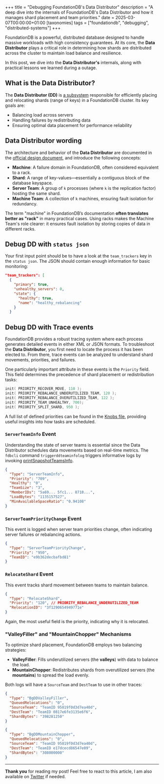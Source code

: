 +++
title = "Debugging FoundationDB's Data Distributor"
description = "A deep dive into the internals of FoundationDB's Data Distributor and how it manages shard placement and team priorities."
date = 2025-03-07T00:00:00+01:00
[taxonomies]
tags = ["foundationdb", "debugging", "distributed-systems"]
+++

FoundationDB is a powerful, distributed database designed to handle massive workloads with high consistency guarantees. At its core, the **Data Distributor** plays a critical role in determining how shards are distributed across the cluster to maintain load balance and resilience.

In this post, we dive into the **Data Distributor's** internals, along with practical lessons we learned during a outage.

## What is the Data Distributor?

The **Data Distributor (DD)** is [a subsystem](https://apple.github.io/foundationdb/architecture.html) responsible for efficiently placing and relocating shards (range of keys) in a FoundationDB cluster. Its key goals are:
- Balancing load across servers
- Handling failures by redistributing data
- Ensuring optimal data placement for performance reliability

## Data Distributor wording

The architecture and behavior of the **Data Distributor** are documented in the [official design document](https://github.com/apple/foundationdb/blob/release-7.3/design/data-distributor-internals.md), and introduce the following concepts: 

- **Machine**: A failure domain in FoundationDB, often considered equivalent to a rack. 
- **Shard**: A range of key-values—essentially a contiguous block of the database keyspace.
- **Server Team**: A group of `k` processes (where `k` is the replication factor) hosting the same shard.
- **Machine Team**: A collection of `k` machines, ensuring fault isolation for redundancy.

The term "machine" in FoundationDB’s documentation **often translates better as "rack"** in many practical cases. Using racks makes the Machine Team's role clearer: it ensures fault isolation by storing copies of data in different racks.

## Debug DD with `status json`

Your first input point should be to have a look at the `team_trackers` key in the `status json`. The JSON should contain enough information for basic monitoring:

```json
"team_trackers": [
  {
    "primary": true,
    "unhealthy_servers": 0,
    "state": {
      "healthy": true,
      "name": "healthy_rebalancing"
    }
  }
```

## Debug DD with Trace events

FoundationDB provides a robust tracing system where each process generates detailed events in either XML or JSON formats. To troubleshoot the **Data Distributor**, you first need to locate the process it has been elected to. From there, trace events can be analyzed to understand shard movements, priorities, and failures.

One particularly important attribute in these events is the `Priority` field. This field determines the precedence of shard placement or redistribution tasks:

```cpp
init( PRIORITY_RECOVER_MOVE, 110 );
init( PRIORITY_REBALANCE_UNDERUTILIZED_TEAM, 120 );
init( PRIORITY_REBALANCE_OVERUTILIZED_TEAM, 122 );
init( PRIORITY_TEAM_UNHEALTHY, 700);
init( PRIORITY_SPLIT_SHARD, 950 );
```

A full list of defined priorities can be found in the [Knobs file](https://github.com/apple/foundationdb/blob/release-7.3/fdbclient/ServerKnobs.cpp#L155-L173), providing useful insights into how tasks are scheduled.

### `ServerTeamInfo` Event

Understanding the state of server teams is essential since the Data Distributor schedules data movements based on real-time metrics. The `fdbcli` command `triggerddteaminfolog` triggers informative logs by invoking [printSnapshotTeamsInfo](https://github.com/apple/foundationdb/blob/release-7.3/fdbserver/DDTeamCollection.actor.cpp#L3425).

```json
{
  "Type": "ServerTeamInfo",
  "Priority": "709",
  "Healthy": "0",
  "TeamSize": "3",
  "MemberIDs": "5a69... 5fc1... 8718...",
  "LoadBytes": "1135157527",
  "MinAvailableSpaceRatio": "0.94108"
}
```

### `ServerTeamPriorityChange` Event

This event is logged when server team priorities change, often indicating server failures or rebalancing actions.

```json
{
  "Type": "ServerTeamPriorityChange",
  "Priority": "950",
  "TeamID": "e9b362decbafbd81"
}
```

### `RelocateShard` Event

This event tracks shard movement between teams to maintain balance.

```json
{
  "Type": "RelocateShard",
  "Priority": "120", // PRIORITY_REBALANCE_UNDERUTILIZED_TEAM
  "RelocationID": "3f1290654949771e"
}
```

Again, the most useful field is the priority, indicating why it is relocated.

### "ValleyFiller" and "MountainChopper" Mechanisms

To optimize shard placement, FoundationDB employs two balancing strategies:

- **ValleyFiller**: Fills underutilized servers (the **valleys**) with data to balance the load.
- **MountainChopper**: Redistributes shards from overutilized servers (the **mountains**) to spread the load evenly.

Both logs will have a `SourceTeam` and `DestTeam` to use in other traces:

```json
{
  "Type": "BgDDValleyFiller",
  "QueuedRelocations": "0",
  "SourceTeam": "TeamID 95819f0d3d7ea40d",
  "DestTeam": "TeamID 0817e6fe3135e6f6",
  "ShardBytes": "398281250"
}
```
```json
{
  "Type": "BgDDMountainChopper",
  "QueuedRelocations": "0",
  "SourceTeam": "TeamID 95819f0d3d7ea40d",
  "DestTeam": "TeamID e17dcecd86547e09",
  "ShardBytes": "308000000"
}
```

---

**Thank you** for reading my post! Feel free to react to this article, I am also available on [Twitter](https://twitter.com/PierreZ) if needed.
